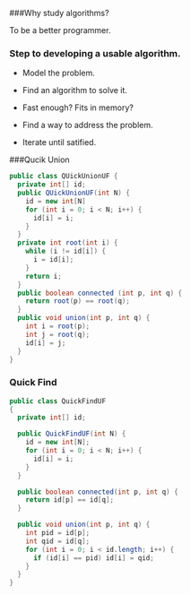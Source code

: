 ###Why study algorithms?

To be a better programmer.

### Step to developing a usable algorithm.

- Model the problem.

- Find an algorithm to solve it.

- Fast enough? Fits in memory?

- Find a way to address the problem.

- Iterate until satified.

###Qucik Union

```java
public class QUickUnionUF {
  private int[] id;
  public QUickUnionUF(int N) {
    id = new int[N]
    for (int i = 0; i < N; i++) {
      id[i] = i;
    }
  }
  private int root(int i) {
    while (i != id[i]) {
      i = id[i];
    }
    return i;
  }
  public boolean connected (int p, int q) {
    return root(p) == root(q);
  }
  public void union(int p, int q) {
    int i = root(p);
    int j = root(q);
    id[i] = j;
  }
}
```



### Quick Find

```java
public class QuickFindUF
{
  private int[] id;

  public QuickFindUF(int N) {
    id = new int[N];
    for (int i = 0; i < N; i++) {
      id[i] = i;
    }
  }

  public boolean connected(int p, int q) {
    return id[p] == id[q];
  }

  public void union(int p, int q) {
    int pid = id[p];
    int qid = id[q];
    for (int i = 0; i < id.length; i++) {
      if (id[i] == pid) id[i] = qid;
    }
  }
}
```

